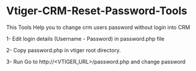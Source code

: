# Vtiger-CRM-Reset-Password-Tools
This Tools Help you to change crm users password without login into CRM

1- Edit login details (Username - Password) in password.php file

2- Copy password.php in vtiger root directory.

3- Run Go to http://<VTIGER_URL>/password.php and change password
